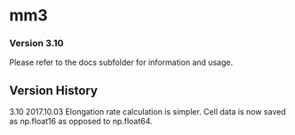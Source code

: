 # mm3
### Version 3.10

Please refer to the docs subfolder for information and usage.

## Version History

3.10 2017.10.03 Elongation rate calculation is simpler. Cell data is now saved as np.float16 as opposed to np.float64.
